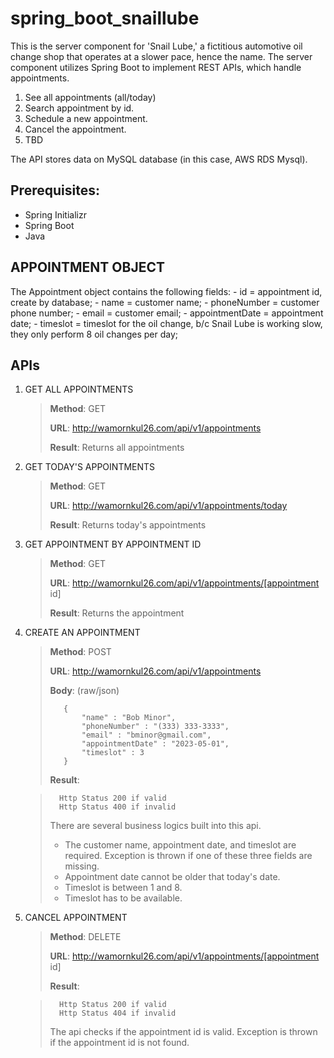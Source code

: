 # spring_boot_snaillube

This is the server component for 'Snail Lube,' a fictitious automotive oil change shop that operates at a slower pace, hence the name. The server component utilizes Spring Boot to implement REST APIs, which handle appointments.

1. See all appointments (all/today)
2. Search appointment by id.
3. Schedule a new appointment.
4. Cancel the appointment.
5. TBD

The API stores data on MySQL database (in this case, AWS RDS Mysql).  

## Prerequisites: 
- Spring Initializr 
- Spring Boot
- Java

## APPOINTMENT OBJECT
The Appointment object contains the following fields:
    - id = appointment id, create by database;
    - name = customer name;
    - phoneNumber = customer phone number;
    - email = customer email;
    - appointmentDate = appointment date; 
    - timeslot = timeslot for the oil change, b/c Snail Lube is working slow, they only perform 8 oil changes per day;

## APIs
1. GET ALL APPOINTMENTS
    >   **Method**: GET
    >
    >   **URL**: http://wamornkul26.com/api/v1/appointments
    >
    >   **Result**: Returns all appointments

2. GET TODAY'S APPOINTMENTS
    >   **Method**: GET
    >
    >   **URL**: http://wamornkul26.com/api/v1/appointments/today
    >
    >   **Result**: Returns today's appointments

3. GET APPOINTMENT BY APPOINTMENT ID
    >   **Method**: GET
    >
    >   **URL**: http://wamornkul26.com/api/v1/appointments/[appointment id]
    >
    >   **Result**: Returns the appointment

4. CREATE AN APPOINTMENT
    >   **Method**: POST
    >
    >   **URL**: http://wamornkul26.com/api/v1/appointments
    >
    >   **Body**: (raw/json)
    >    ```
    >       {
    >           "name" : "Bob Minor",
    >           "phoneNumber" : "(333) 333-3333",
    >           "email" : "bminor@gmail.com",
    >           "appointmentDate" : "2023-05-01",
    >           "timeslot" : 3
    >       }
    >    ```
    >
    >   **Result**: 

    >       Http Status 200 if valid
    >       Http Status 400 if invalid
    >
    >   There are several business logics built into this api.  
    >   - The customer name, appointment date, and timeslot are required. Exception is thrown if one of these three fields are missing. 
    >   - Appointment date cannot be older that today's date.
    >   - Timeslot is between 1 and 8.
    >   - Timeslot has to be available.

5. CANCEL APPOINTMENT
    >   **Method**: DELETE
    >
    >   **URL**: http://wamornkul26.com/api/v1/appointments/[appointment id]
    >
    >   **Result**: 
    
    >       Http Status 200 if valid
    >       Http Status 404 if invalid
    >
    >   The api checks if the appointment id is valid.  Exception is thrown if the appointment id is not found.



